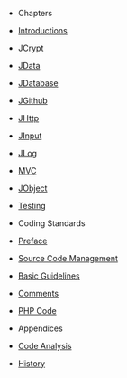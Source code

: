 - Chapters
- [Introductions](chapters/introduction.md)
- [JCrypt](chapters/packages/crypt.md)
- [JData](chapters/packages/data.md)
- [JDatabase](chapters/packages/database.md)
- [JGithub](chapters/packages/github.md)
- [JHttp](chapters/packages/http.md)
- [JInput](chapters/packages/input.md)
- [JLog](chapters/packages/log.md)
- [MVC](chapters/packages/mvc.md)
- [JObject](chapters/packages/object.md)
- [Testing](chapters/testing.md)

- Coding Standards
- [Preface](coding-standards/preface.md)
- [Source Code Management](coding-standards/chapters/source-code-management.md)
- [Basic Guidelines](coding-standards/chapters/basic-guidelines.md)
- [Comments](coding-standards/chapters/comments.md)
- [PHP Code](coding-standards/chapters/php.md)

- Appendices
- [Code Analysis](appendices/analysis.md)
- [History](appendices/history.md)

